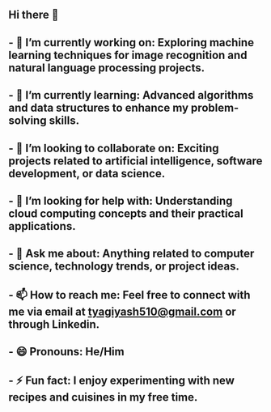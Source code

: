 ## Hi there 👋

## - 🔭 I’m currently working on: Exploring machine learning techniques for image recognition and natural language processing projects.
## - 🌱 I’m currently learning: Advanced algorithms and data structures to enhance my problem-solving skills.
## - 👯 I’m looking to collaborate on: Exciting projects related to artificial intelligence, software development, or data science.
## - 🤔 I’m looking for help with: Understanding cloud computing concepts and their practical applications.
## - 💬 Ask me about: Anything related to computer science, technology trends, or project ideas.
## - 📫 How to reach me: Feel free to connect with me via email at tyagiyash510@gmail.com or through Linkedin.
## - 😄 Pronouns: He/Him
## - ⚡ Fun fact: I enjoy experimenting with new recipes and cuisines in my free time.
